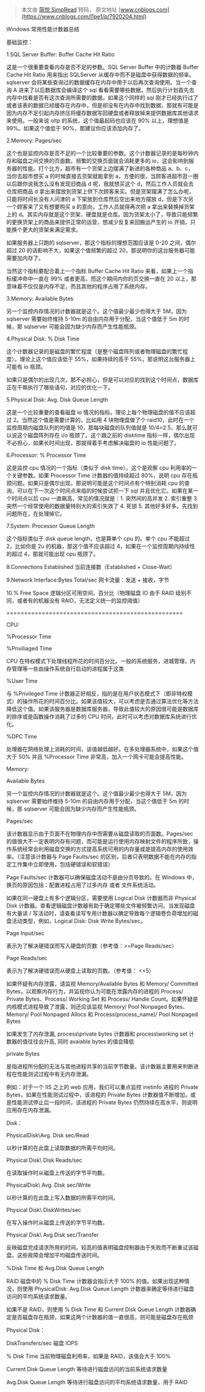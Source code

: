> 本文由 [简悦 SimpRead](http://ksria.com/simpread/) 转码， 原文地址 [www.cnblogs.com](https://www.cnblogs.com/l1pe1/p/7920204.html)

Windows 常用性能计数器总结

基础监控：

1.SQL Server Buffer: Buffer Cache Hit Ratio

这是一个很重要查看内存是否不足的参数。SQL Server Buffer 中的计数器 Buffer Cache Hit Ratio 用来指出 SQLServer 从缓存中而不是磁盘中获得数据的频率。sqlserver 会将某些查询过的数据缓存在内存中用于以后再次查询使用。当一个查询 A 进来了以后数据库会编译这个 sql 看看需要哪些数据，然后执行计划首先去内存中找看是否有这次查询所需要的数据，如果这个同样的 sql 刚才已经执行过了或者该表的数据已经缓存在内存中，但是却没有在内存中找到数据，那就有可能是因为内存不足引起内存挤压将缓存数据写回硬盘或者释放掉来提供数据库其他请求来使用。一般来说 oltp 的系统，这个值最起码也应该在 90% 以上，理想值是 99%。如果这个值低于 90%，那建议你应该添加内存了。

2.Memory: Pages/sec

这个也是监控内存是否不足的一个比较重要的参数。这个计数器记录的是每秒钟内存和磁盘之间交换的页面数。频繁的交换页面就会消耗更多的 io，这会影响到服务器的性能。打个比方，超市有一个货架上边摆满了新进的各种商品 a、b、c，当你去超市想买 a 的时候直接去货架就能拿到 a，方便的很，当顾客进超市逛一圈以后跟你说我怎么没有发现旧商品 d 呢，我就想买这个 d，然后工作人员就会去仓库把商品 d 拿出来摆放到货架上供下次顾客来买。但是货架摆满了怎么办呢，只能将时间长没有人问津的 a 下架放到仓库然后空出来地方摆放 d，但是下次另一个顾客来了又有想要购买 a 的意向，工作人员就得再次把 a 拿出来替换掉货架上的 d。其实内存就是这个货架，硬盘就是仓库。因为货架太小了，导致只能频繁的更换货架上的商品来提供正常的运营，想减少反复来回搬运产生的 io 开销，只能换个更大的货架来满足需求。

如果服务器上只跑的 sqlserver，那这个指标的理想范围应该是 0-20 之间，偶尔超过 20 的话影响不大，如果这个值频繁的超过 20，那说明你的这台服务器可能需要加内存了。

当然这个指标要配合着上一个指标 Buffer Cache Hit Ratio 来看，如果上一个指标缓冲命中一直在 99% 或者更高，而这个期间内你的页交换一直在 20 以上，那意味着不仅仅是内存不足，而且其他的程序占用了系统内存。

3.Memory: Available Bytes

另一个监控内存情况的计数器就是这个。这个值最少最少也得大于 5M，因为 sqlserver 需要始终维持 5-10m 的自由内存用于分配，当这个值低于 5m 的时候，那 sqlserver 可能会因为缺少内存而产生性能瓶颈。

4.Physical Disk: % Disk Time

这个计数器记录的是磁盘的繁忙程度（是整个磁盘阵列或者物理磁盘的繁忙程度）。理论上这个值应该低于 55%，如果持续的高于 55%，那说明这台服务器上可能有 io 瓶颈。

如果只是偶尔的出现几次，那不必担心，但是可以对应的找到这个时间点，数据库正在干嘛执行了哪些语句，对应的优化一下。

5.Physical Disk: Avg. Disk Queue Length

这是一个比较重要的查看磁盘 io 情况的指标。理论上每个物理磁盘的值不应该超过 2。当然这个值是需要计算的，比如用 4 块物理盘做了个 raid10，此时在一个监控周期内磁盘队列的均值是 10，那每块磁盘的队列值就是 10/4=2.5，那么就可以说这个磁盘阵列存在 i/o 瓶颈了。这个跟之前的 disktime 指标一样，偶尔出现不必担心，如果长时间出现，那就得着手考虑解决磁盘的 io 性能问题了。

6.Processor: % Processor Time

这是监控 cpu 情况的一个指标（类似于 disk time）。这个是观察 cpu 利用率的一个关键参数。如果 Processor Time 计数器的值持续超过 80%，说明 cpu 存在瓶颈问题。如果只是偶尔出现，那说明可能是这个时间点有个特别消耗 cpu 的查询，可以在下一次这个时间点来临的时候尝试抓一下 sql 并且优化它。如果在某一个时间点以后 cpu 一直飙高，常见的情况就是：1. 突然间的高并发 2. 索引重整 3. 突然一个经常使用的数据量特别大的索引失效了 4. 死锁 5. 其他好多好多。先找到问题所在，在处理掉它。

7.System: Processor Queue Length

这个指标类似于 disk queue length，也是算单个 cpu 的。单个 cpu 不能超过 2，比如你是 2u 的机器，那这个值不应该超过 4，如果在一个监控周期内持续性的超过 4，那就可能出现 cpu 瓶颈了。

8.Connections Established 当前连接数（Established + Close-Wait）

9.Network Interface:Bytes Total/sec 网卡流量：发送 + 接收，字节

10.% Free Space 逻辑分区可用空间，百分比（物理磁盘 IO 由于 RAID 级别不同，或者有的机器没有 RAID，无法定义统一的监控阈值）

==================================================

CPU:

%Processor Time

%Priviliaged Time

CPU 在特权模式下处理线程所花的时间百分比。一般的系统服务，进城管理，内存管理等一些由操作系统自行启动的进程属于这类

%User Time

与 %Privileged Time 计数器正好相反，指的是在用户状态模式下（即非特权模式）的操作所花的时间百分比。如果该值较大，可以考虑是否通过算法优化等方法降低这个值。如果该服务器是数据库服务器，导致此值较大的原因很可能是数据库的排序或是函数操作消耗了过多的 CPU 时间，此时可以考虑对数据库系统进行优化。

%DPC Time

处理器在网络处理上消耗的时间，该值越低越好。在多处理器系统中，如果这个值大于 50% 并且 %Processor Time 非常高，加入一个网卡可能会提高性能。

Memory:

Available Bytes

另一个监控内存情况的计数器就是这个。这个值最少最少也得大于 5M，因为 sqlserver 需要始终维持 5-10m 的自由内存用于分配，当这个值低于 5m 的时候，那 sqlserver 可能会因为缺少内存而产生性能瓶颈。

Pages/sec

该计数器显示由于页面不在物理内存中而需要从磁盘读取的页面数。Pages/sec 的值很大不一定表明内存有问题，而可能是运行使用内存映射文件的程序所致，操作系统经常会利用磁盘交换的方式提高系统可用的内存量或是提高内存的使用效率。（注意该计数器与 Page Faults/sec 的区别，后者只表明数据不能在内存的指定工作集中立即使用，包括硬错误和软错误）

Page Faults/sec 计数器可以确保磁盘活动不是由分页导致的。在 Windows 中，换页的原因包括：配置进程占用了过多内存 或者 文件系统活动。

如果在同一硬盘上有多个逻辑分区，需要使用 Logical Disk 计数器而非 Physical Disk 计数器。查看逻辑磁盘计数器有助于确定哪些文件被频繁访问。当发现磁盘有大量读 / 写活动时，请查看读写专用计数器以确定导致每个逻辑卷负荷增加的磁盘活动类型，例如，Logical Disk: Disk Write Bytes/sec。

Page Input/sec

表示为了解决硬错误而写入硬盘的页数（参考值：>=Page Reads/sec）

Page Reads/sec

表示为了解决硬错误而从硬盘上读取的页数。（参考值： <=5）

如果怀疑有内存泄露，请监视 Memory/Available Bytes 和 Memory/ Committed Bytes，以观察内存行为，并监视你认为可能在泄露内存的进程的 Process/ Private Bytes、Process/ Working Set 和 Process/ Handle Count。如果怀疑是内核模式进程导致了泄露，则还应该监视 Memory/ Pool Nonpaged Bytes、Memory/ Pool Nonpaged Allocs 和 Process(process_name)/ Pool Nonpaged Bytes

如果发生了内存泄漏, process\private bytes 计数器和 process\working set 计数器的值往往会升高, 同时 avaiable bytes 的值会降低

private Bytes

是指进程所分配的无法与其他进程共享的当前字节数量。该计数器主要用来判断进程在性能测试过程中有无内存泄漏。

例如：对于一个 IIS 之上的 web 应用，我们可以重点监控 inetinfo 进程的 Private Bytes，如果在性能测试过程中，该进程的 Private Bytes 计数器值不断增加，或是性能测试停止后一段时间，该进程的 Private Bytes 仍然持续在高水平，则说明应用存在内存泄漏。

Disk：

PhysicalDisk\Avg. Disk sec/Read

以秒计算的在此盘上读取数据的所需平均时间。

Physical Disk\ Disk Reads/sec

在读取操作时从磁盘上传送的字节平均数。

PhysicalDisk\ Avg. Disk sec/Write

以秒计算的在此盘上写入数据的所需平均时间。

Physical Disk\ DiskWrites/sec

在写入操作时从磁盘上传送的字节平均数。

Physical Disk\ Avg.Disk sec/Transfer

反映磁盘完成请求所用的时间。较高的值表明磁盘控制器由于失败而不断重试该磁盘。这些故障会增加平均磁盘传送时间。

%Disk Time 和 Avg.Disk Queue Length

RAID 磁盘中的 % Disk Time 计数器会指示大于 100% 的值。如果出现这种情况，则使用 PhysicalDisk: Avg.Disk Queue Length 计数器来确定等待进行磁盘访问的平均系统请求数量。

如果不是 RAID，则使用 % Disk Time 和 Current Disk Queue Length 计数器确定是否磁盘存在瓶颈，如果这两个计数器的值一直很高，则可能是磁盘存在瓶颈

Physical Disk：

DiskTransfers/sec 磁盘 IOPS

% Disk Time 当前物理磁盘利用率，如果是 RAID，该值会大于 100%

Current Disk Queue Length 等待进行磁盘访问的当前系统请求数量

Avg.Disk Queue Length 等待进行磁盘访问的平均系统请求数量，用于 RAID